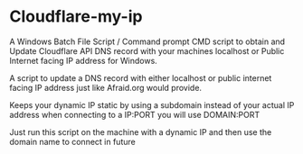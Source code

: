 # Cloudflare-my-ip

A Windows Batch File Script / Command prompt CMD script to obtain and Update Cloudflare API DNS record with your machines localhost or Public Internet facing IP address for Windows.

A script to update a DNS record with either localhost or public internet facing IP address just like Afraid.org would provide.


Keeps your dynamic IP static by using a subdomain instead of your actual IP address when connecting to a IP:PORT you will use DOMAIN:PORT 


Just run this script on the machine with a dynamic IP and then use the domain name to connect in future
